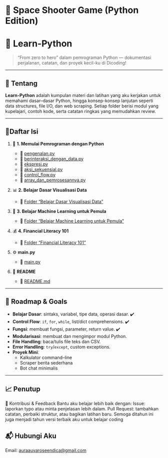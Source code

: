 </div align="center">

# 🚀 Space Shooter Game (Python Edition)

# 🐍 Learn-Python
 
> “From zero to hero” dalam pemrograman Python — dokumentasi perjalanan, catatan, dan proyek kecil-ku di Dicoding!

---
<div>

## 📖 Tentang

**Learn-Python** adalah kumpulan materi dan latihan yang aku kerjakan untuk memahami dasar–dasar Python, hingga konsep-konsep lanjutan seperti data structures, file I/O, dan web scraping. Setiap folder berisi modul yang kupelajari, contoh kode, serta catatan ringkas yang memudahkan review.

---


## 📑Daftar Isi

  1. 📘 **1. Memulai Pemrograman dengan Python**  
     - 📄 [pengenalan.py](./1.%20Memulai%20Pemrograman%20dengan%20Python/pengenalan.py)  
     - 📄 [berinteraksi_dengan_data.py](./1.%20Memulai%20Pemrograman%20dengan%20Python/berinteraksi_dengan_data.py)  
     - 📄 [ekspresi.py](./1.%20Memulai%20Pemrograman%20dengan%20Python/ekspresi.py)  
     - 📄 [aksi_sekuensial.py](./1.%20Memulai%20Pemrograman%20dengan%20Python/aksi_sekuensial.py)  
     - 📄 [control_flow.py](./1.%20Memulai%20Pemrograman%20dengan%20Python/control_flow.py)  
     - 📄 [array_dan_pemrosesannya.py](./1.%20Memulai%20Pemrograman%20dengan%20Python/array_dan_pemrosesannya.py)  

  2. 📊 **2. Belajar Dasar Visualisasi Data**  
     - 📂 [Folder “Belajar Dasar Visualisasi Data”](./2.%20Belajar%20Dasar%20Visualisasi%20Data)  

  3. 🤖 **3. Belajar Machine Learning untuk Pemula**  
     - 📂 [Folder “Belajar Machine Learning untuk Pemula”](./3.%20Belajar%20Machine%20Learning%20untuk%20Pemula)  

  4. 💰 **4. Financial Literacy 101**  
     - 📂 [Folder “Financial Literacy 101”](./4.%20Financial%20Literacy%20101)  

  5. ⚙️ **main.py**  
     - 📄 [main.py](./main.py)  

  6. 📘 **README**  
     - 📄 [README.md](./README.md)  

---

## 🎯 Roadmap & Goals

- **Belajar Dasar**: sintaks, variabel, tipe data, operasi dasar. ✔️  
- **Control Flow**: `if`, `for`, `while`, list/dict comprehensions. ✔️  
- **Fungsi**: membuat fungsi, parameter, return value. ✔️  
- **Modularisasi**: membuat dan mengimpor modul Python.  
- **File Handling**: baca/tulis file teks dan CSV.  
- **Error Handling**: `try`/`except`, custom exceptions.  
- **Proyek Mini**:  
  - Kalkulator command–line  
  - Scraper berita sederhana  
  - Bot chat minimalis  

---

## 📈 Penutup
🤝 Kontribusi & Feedback
Bantu aku belajar lebih baik dengan:
Issue: laporkan typo atau minta penjelasan lebih dalam.
Pull Request: tambahkan catatan, perbaiki struktur, atau bagikan latihan baru.
Semoga ditahun ini juga menjadi tahun versi terbaik aku untuk belajar coding

## 📬 Hubungi Aku
Email: auraauvaroseendica@gmail.com

